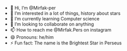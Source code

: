 - 👋 Hi, I’m @Mirfak-per
- 👀 I’m interested in a lot of things, history about stars
- 🌱 I’m currently learning Computer science
- 💞️ I’m looking to collaborate on anything
- 📫 How to reach me @Mirfak.Pers on instagram
- 😄 Pronouns: he/him
- ⚡ Fun fact: The name is the Brightest Star in Perseus

<!---
Mirfak-per/Mirfak-per is a ✨ special ✨ repository because its `README.md` (this file) appears on your GitHub profile.
You can click the Preview link to take a look at your changes.
--->

